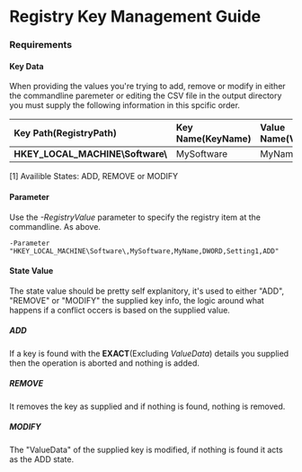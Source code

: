 # Registry Key Management Guide
### Requirements
#### Key Data
When providing the values you're trying to add, remove or modify in either the commandline paremeter or editing the CSV file in the output directory you must supply the following information in this spcific order. 

| Key Path(RegistryPath) | Key Name(KeyName) | Value Name(ValueName) | Value Type(ValueType) | Value Data(ValueData) | State(State)  |
| :------------ | :----------------- | :-------------------- | :----------------- | :----------- | :------- |
| **HKEY_LOCAL_MACHINE\Software\\** | MySoftware | MyName | DWORD | Setting1 | **ADD**<kbd>*[1]</kbd>

[1] Availible States: ADD, REMOVE or MODIFY

#### Parameter
Use the *-RegistryValue* parameter to specify the registry item at the commandline. As above.
```
-Parameter "HKEY_LOCAL_MACHINE\Software\,MySoftware,MyName,DWORD,Setting1,ADD"
```
#### State Value
The state value should be pretty self explanitory, it's used to either "ADD", "REMOVE" or "MODIFY" the supplied key info, the logic around what happens if a conflict occers is based on the supplied value. 

##### ADD
If a key is found with the **EXACT**(Excluding *ValueData*) details you supplied then the operation is aborted and nothing is added. 
##### REMOVE
It removes the key as supplied and if nothing is found, nothing is removed. 
##### MODIFY
The "ValueData" of the supplied key is modified, if nothing is found it acts as the ADD state.